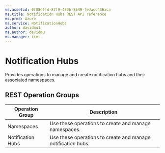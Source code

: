 ```yaml
---
ms.assetid: 0f08effd-87f9-495b-8649-fedacc456aca
ms.title: Notification Hubs REST API reference
ms.prod: Azure
ms.service: NotificationHubs
author: davidmu1
ms.author: davidmu
ms.manager: timt
---
```


# Notification Hubs

Provides operations to manage and create notification hubs and their associated namespaces.

## REST Operation Groups

| Operation Group | Description |
|-----------------|-------------|
| Namespaces | Use these operations to create and manage namespaces. |
| Notification Hubs | Use these operations to create and manage notification hubs. |